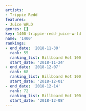 ```yaml
---
artists:
- Trippie Redd
features:
- Juice WRLD
genres: []
key: 1400-trippie-redd-juice-wrld
name: '1400'
rankings:
- end_date: '2018-11-30'
  rank: 55
  ranking_list: Billboard Hot 100
  start_date: '2018-11-24'
- end_date: '2018-12-07'
  rank: 68
  ranking_list: Billboard Hot 100
  start_date: '2018-12-01'
- end_date: '2018-12-14'
  rank: 72
  ranking_list: Billboard Hot 100
  start_date: '2018-12-08'
---
```


